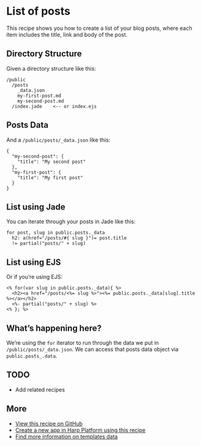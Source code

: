 # List of posts

This recipe shows you how to create a list of your blog posts, where each item includes the title, link and body of the post.

## Directory Structure

Given a directory structure like this:

```
/public
  /posts
    _data.json
    my-first-post.md
    my-second-post.md
  /index.jade    <-- or index.ejs
```

## Posts Data

And a `/public/posts/_data.json` like this:

```
{
  "my-second-post": {
    "title": "My second post"
  },
  "my-first-post": {
    "title": "My first post"
  }
}
```

## List using Jade

You can iterate through your posts in Jade like this:

```jade
for post, slug in public.posts._data
  h2: a(href="/posts/#{ slug }")= post.title
  != partial("posts/" + slug)
```

## List using EJS

Or if you’re using EJS:

```ejs
<% for(var slug in public.posts._data){ %>
  <h2><a href="/posts/<%= slug %>"><%= public.posts._data[slug].title %></a></h2>
  <%- partial("posts/" + slug) %>
<% }; %>
```

## What’s happening here?

We’re using the `for` iterator to run through the data we put in `/public/posts/_data.json`. We can access that posts data object via `public.posts_.data`.

## TODO

- Add related recipes

## More

- [View this recipe on GitHub](https://github.com/harp-recipes/blog-posts-list)
- [Create a new app in Harp Platform using this recipe](https://www.harp.io/apps/new?boilerplate=harp-recipes/blog-posts-list)
- [Find more information on templates data](http://harpjs.com/docs/development/metadata)